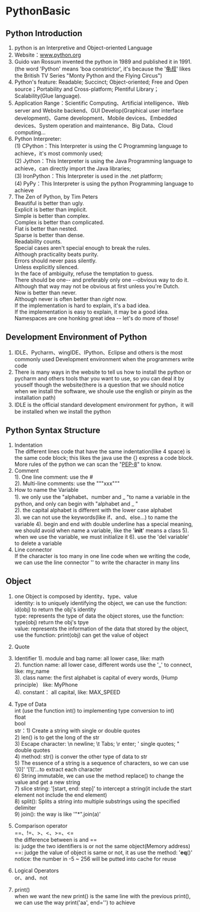 # PythonBasic
## Python Introduction
  1. python is an Interpretive and Object-oriented Language
  2. Website：www.python.org
  3. Guido van Rossum invented the python in 1989 and published it in 1991.(the word 'Python' means 'boa constrictor', it's because the '[龟叔](https://baike.baidu.com/item/%E5%90%89%E5%A4%9A%C2%B7%E8%8C%83%E7%BD%97%E8%8B%8F%E5%A7%86/328361?fromtitle=Guido%20van%20Rossum&fromid=3225314&fr=aladdin)' likes the British TV Series "Monty Python and the Flying Circus")
  4. Python's feature: Readable; Succinct; Object-oriented; Free and Open source；Portability and Cross-platform; Plentiful Library；Scalability(Glue language).
  5. Application Range：Scientific Computing、Artificial intelligence、Web server and Website backend、GUI Develop(Graphical user interface development)、Game development、Mobile devices、Embedded devices、System operation and maintenance、Big Data、Cloud computing...
  6. Python Interpreter:  
      (1) CPython：This Interpreter is using the C Programming language to achieve，it's most commonly used;  
      (2) Jython：This Interpreter is using the Java Programming language to achieve，can directly import the Java libraries;  
      (3) IronPython：This Interpreter is used in the .net platform;  
      (4) PyPy：This Interpreter is using the python Programming language to achieve
  7. The Zen of Python, by Tim Peters  
      Beautiful is better than ugly.  
      Explicit is better than implicit.  
      Simple is better than complex.  
      Complex is better than complicated.  
      Flat is better than nested.  
      Sparse is better than dense.  
      Readability counts.  
      Special cases aren't special enough to break the rules.  
      Although practicality beats purity.  
      Errors should never pass silently.  
      Unless explicitly silenced.  
      In the face of ambiguity, refuse the temptation to guess.  
      There should be one-- and preferably only one --obvious way to do it.  
      Although that way may not be obvious at first unless you're Dutch.  
      Now is better than never.  
      Although never is often better than *right* now.  
      If the implementation is hard to explain, it's a bad idea.  
      If the implementation is easy to explain, it may be a good idea.  
      Namespaces are one honking great idea -- let's do more of those!  
## Development Environment of Python
  1. IDLE、Pycharm、wingIDE、IPython、Eclipse and others is the most commonly used Development environment when the programmers write code
  2. There is many ways in the website to tell us how to install the python or pycharm and others tools thar you want to use, so you can deal it by youself though the website(there is a question that we should notice when we install the software, we shoule use the english or pinyin as the installation path)
  3. IDLE is the official standard development environment for python，it will be installed when we install the python
  
## Python Syntax Structure
  1. Indentation  
    The different lines code that have the same indentation(like 4 space) is the same code block; this likes the java use the {} express a code block. More rules of the python we can scan the "[PEP-8](https://www.python.org/dev/peps/pep-0008/)" to know.
  2. Comment  
    1). One line comment: use the #  
    2). Multi-line comments: use the """xxx"""  
  3. How to name the Variable  
    1). we only use the "alphabet、number and _ "to name a variable in the python, and only can begin with "alphabet and _ "  
    2). the capital alphabet is different with the lower case alphabet  
    3). we can not use the keywords(like if、and、else...) to name the variable
    4). begin and end with double underline has a special meaning, we should avoid when name a variable, like the '__init__' means a class
    5). when we use the variable, we must initialize it
    6). use the 'del variable' to delete a variable
  4. Line connector  
    If the character is too many in one line code when we writing the code, we can use the line connector '\' to write the character in many lins  

## Object  
  1. one Object is composed by identity、type、value  
  identity: is to uniquely identifying the object, we can use the function: id(obj) to return the obj's identity  
  type: represents the type of data the object stores, use the function: type(obj) return the obj's tpye  
  value: represents the information of the data that stored by the object, use the function: print(obj) can get the value of object  
  
  2. Quote
  3. Identifier
    1). module and bag name: all lower case, like: math  
    2). function name: all lower case, different words use the '_' to connect, like: my_name  
    3). class name: the first alphabet is capital of every words, (Hump principle） like: MyPhone  
    4). constant： all capital, like: MAX_SPEED  
    
  4. Type of Data  
    int (use the function int() to implementing type conversion to int)  
    float  
    bool  
    str：1) Create a string with single or double quotes  
         2) len() is to get the long of the str  
         3) Escape character: \n newline; \t Tabs; \r enter; \' single quotes; \" double quotes  
         4) method: str() is conver the other type of data to str  
         5) The essence of a string is a sequence of characters, so we can use '[0]' '[1]'...to extract each character  
         6) String immutable, we can use the method replace() to change the value and get a new string  
         7) slice string: '[start, end: step]' to intercept a string(it include the start element not include the end element)  
         8) split(): Splits a string into multiple substrings using the specified delimiter  
         9) join(): the way is like '"*".join(a)'  
  5. Comparison operator  
    ==、!=、>、<、>=、<=  
    the difference between is and ==  
      is: judge the two identifiers is or not the same object(Memory address)  
      ==: judge the value of object is same or not, it as use the method: '__eq__()'  
      notice: the number in -5 ~ 256 will be putted into cache for reuse  
  6. Logical Operators  
    or、and、not  
  7. print()  
    when we want the new print() is the same line with the previous print(), we can use the way print('aa', end='') to achieve  
